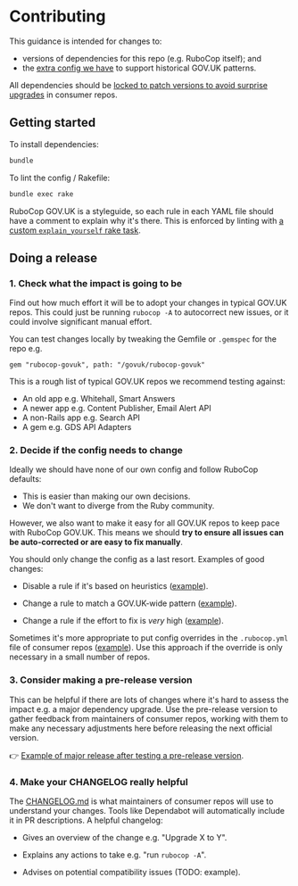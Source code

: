 # Contributing

This guidance is intended for changes to:

- versions of dependencies for this repo (e.g. RuboCop itself); and
- the [extra config we have](https://github.com/alphagov/rubocop-govuk/tree/main/config) to support historical GOV.UK patterns.

All dependencies should be [locked to patch versions to avoid surprise upgrades](https://github.com/alphagov/rubocop-govuk/pull/154) in consumer repos.

## Getting started

To install dependencies:

```bash
bundle
```

To lint the config / Rakefile:

```bash
bundle exec rake
```

RuboCop GOV.UK is a styleguide, so each rule in each YAML file should have a comment to explain why it's there. This is enforced by linting with [a custom `explain_yourself` rake task](https://github.com/alphagov/rubocop-govuk/blob/main/Rakefile).

## Doing a release

### 1. Check what the impact is going to be

Find out how much effort it will be to adopt your changes in typical GOV.UK repos. This could just be running `rubocop -A` to autocorrect new issues, or it could involve significant manual effort.

You can test changes locally by tweaking the Gemfile or `.gemspec` for the repo e.g.

```
gem "rubocop-govuk", path: "/govuk/rubocop-govuk"
```

This is a rough list of typical GOV.UK repos we recommend testing against:

- An old app e.g. Whitehall, Smart Answers
- A newer app e.g. Content Publisher, Email Alert API
- A non-Rails app e.g. Search API
- A gem e.g. GDS API Adapters

### 2. Decide if the config needs to change

Ideally we should have none of our own config and follow RuboCop defaults:

- This is easier than making our own decisions.
- We don't want to diverge from the Ruby community.

However, we also want to make it easy for all GOV.UK repos to keep pace with RuboCop GOV.UK. This means we should **try to ensure all issues can be auto-corrected or are easy to fix manually**.

You should only change the config as a last resort. Examples of good changes:

- Disable a rule if it's based on heuristics ([example](https://github.com/alphagov/rubocop-govuk/blob/ce655779e45892db6ac00d6789c652ec2e506748/config/metrics.yml#L1-L10)).

- Change a rule to match a GOV.UK-wide pattern ([example](https://github.com/alphagov/rubocop-govuk/blob/ce655779e45892db6ac00d6789c652ec2e506748/config/rails.yml#L16-L25)).

- Change a rule if the effort to fix is *very* high ([example](https://github.com/alphagov/rubocop-govuk/blob/ce655779e45892db6ac00d6789c652ec2e506748/config/rspec.yml#L33-L35)).

Sometimes it's more appropriate to put config overrides in the `.rubocop.yml` file of consumer repos ([example](https://github.com/alphagov/content-store/blob/857275148323fc9536490aefc253c8a9e73a175a/.rubocop.yml#L10-L12)). Use this approach if the override is only necessary in a small number of repos.

### 3. Consider making a pre-release version

This can be helpful if there are lots of changes where it's hard to assess the impact e.g. a major dependency upgrade. Use the pre-release version to gather feedback from maintainers of consumer repos, working with them to make any necessary adjustments here before releasing the next official version.

👉 [Example of major release after testing a pre-release version](https://github.com/alphagov/rubocop-govuk/compare/v4.0.0.pre.1...v4.0.0).

### 4. Make your CHANGELOG really helpful

The [CHANGELOG.md](CHANGELOG.md) is what maintainers of consumer repos will use to understand your changes. Tools like Dependabot will automatically include it in PR descriptions. A helpful changelog:

- Gives an overview of the change e.g. "Upgrade X to Y".

- Explains any actions to take e.g. "run `rubocop -A`".

- Advises on potential compatibility issues (TODO: example).
